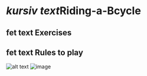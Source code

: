 # *kursiv text*Riding-a-Bcycle
## **fet text** Exercises
## **fet text** Rules to play
![alt text](bild.png) ![image](https://github.com/FikretGunay/Riding-a-Bcycle/assets/135028981/883a16f7-ffa6-4cc9-8911-98665982b8b8)
